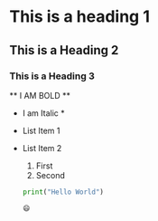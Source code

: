 # This is a heading 1
## This is a Heading 2
### This is a Heading 3

** I AM BOLD **
* I am Italic *

- List Item 1
- List Item 2

  1. First
  2. Second
 
  ```python
  print("Hello World")

  😄
